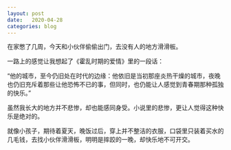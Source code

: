 ```yaml
---
layout: post
date:   2020-04-28
categories: blog
---
```


在家憋了几周，今天和小伙伴偷偷出门，去没有人的地方滑滑板。  

一路上的感觉让我想起了《霍乱时期的爱情》里的一段话：  

“他的城市，至今仍旧处在时代的边缘：他依旧是当初那座炎热干燥的城市，夜晚也仍旧充斥着那些让他恐怖不已的事，但同时，也仍能让人感觉到青春期那种孤独的快乐。”  

虽然我长大的地方并不悲惨，却也能感同身受。小说里的悲惨，更让人觉得这种快乐是绝对的。  

就像小孩子，期待着夏天，晚饭过后，穿上并不整洁的衣服，口袋里只装着买水的几毛钱，去找小伙伴滑滑板，明明是摔跤的一晚，却快乐地不可开交。









